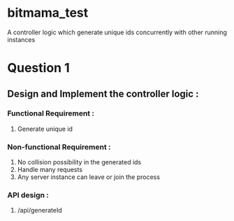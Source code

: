 # bitmama_test
A controller logic which generate unique ids concurrently with other running instances

# Question 1
## Design  and Implement the controller logic :

### Functional Requirement :
1) Generate unique id

### Non-functional Requirement :
1) No collision possibility in the generated ids
2) Handle many requests
3) Any server instance can leave or join the process

### API design :
1) /api/generateId


